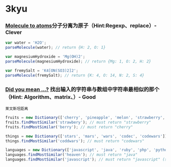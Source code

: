 # 3kyu

### [Molecule to atoms](https://www.codewars.com/kata/molecule-to-atoms)分子分离为原子（Hint:Regexp、replace）- Clever

```js
var water = 'H2O';
parseMolecule(water); // return {H: 2, O: 1}

var magnesiumHydroxide = 'Mg(OH)2';
parseMolecule(magnesiumHydroxide); // return {Mg: 1, O: 2, H: 2}

var fremySalt = 'K4[ON(SO3)2]2';
parseMolecule(fremySalt); // return {K: 4, O: 14, N: 2, S: 4}
```

### [Did you mean ...?](https://www.codewars.com/kata/did-you-mean-dot-dot-dot) 找出输入的字符串与数组中字符串最相似的那个（Hint: Algorithm、matrix、）- Good

`莱文斯坦距离`

```js
fruits = new Dictionary(['cherry', 'pineapple', 'melon', 'strawberry', 'raspberry']);
fruits.findMostSimilar('strawbery'); // must return "strawberry"
fruits.findMostSimilar('berry'); // must return "cherry"

things = new Dictionary(['stars', 'mars', 'wars', 'codec', 'codewars']);
things.findMostSimilar('coddwars'); // must return "codewars"

languages = new Dictionary(['javascript', 'java', 'ruby', 'php', 'python', 'coffeescript']);
languages.findMostSimilar('heaven'); // must return "java"
languages.findMostSimilar('javascript'); // must return "javascript" (same words are obviously the most similar ones)
```
